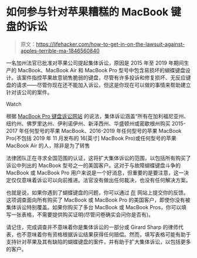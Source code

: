 # 如何参与针对苹果糟糕的 MacBook 键盘的诉讼

> 原文：<https://lifehacker.com/how-to-get-in-on-the-lawsuit-against-apples-terrible-ma-1846560840>

一名加州法官已批准对苹果公司提起集体诉讼，原因是 2015 年至 2019 年期间生产的 MacBook、MacBook Air 和 MacBook Pro 型号中包含易损坏的蝴蝶键盘设计。该案件指控苹果故意销售脆弱的键盘，尽管有许多投诉和修复损坏、无反应键盘的请求——尽管你现在还不能加入诉讼，但这是你现在可以做的事情来帮助建立针对该公司的案件。

Watch

根据 [MacBook Pro 键盘诉讼网站](https://www.girardsharp.com/work-pending-macbook) 的说法，集体诉讼涵盖“所有在加利福尼亚州、纽约州、佛罗里达州、伊利诺伊州、新泽西州、华盛顿州或密歇根州购买 2015-2017 年任何型号的苹果 MacBook、2016-2019 年任何型号的苹果 MacBook Pro(不包括 2019 年 11 月发布的 16[英寸] MacBook Pro)或任何型号的苹果 MacBook Air 的人，除非是为了转售

法律团队正在寻求全国范围的认证，这将扩大集体诉讼的范围，以包括所有购买了诉讼中列出的 MacBook 型号之一的美国客户。这对于与故障蝴蝶键盘斗争的 MacBook 或 MacBook Pro 用户来说是一个好消息，但重要的是要注意，这一决定仅仅意味着诉讼可以向前推进。法官没有做出任何裁决，也没有任何解决方案。

也就是说，如果你遇到了蝴蝶键盘的问题，你可以通过 [在](https://www.research.net/r/MacKeyboard) 网站上提交你的反馈。这项调查面向所有购买了 MacBook 或 MacBook Pro 的美国客户，即使你没有被集体诉讼特别覆盖。如果你购买了多台 MacBook 或 MacBook Pros，你可以填写一张表格，不需要提供购买证明(尽管问卷确实会问你是否有)。

请记住，完成调查并不意味着你是集体诉讼的一部分或 Girard Sharp 的律师代表，也不意味着你有资格根据诉讼结果获得任何赔偿。然而，填写表格可能有助于支持针对苹果及其有缺陷的蝴蝶键盘的案件，并有助于扩大集体诉讼，以包括更多的客户。
